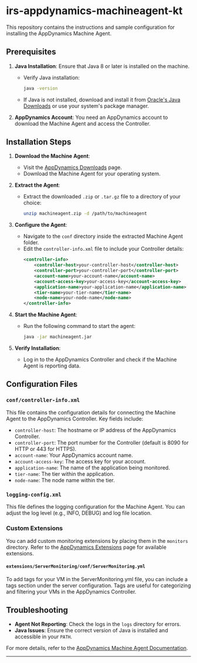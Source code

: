 # irs-appdynamics-machineagent-kt

This repository contains the instructions and sample configuration for installing the AppDynamics Machine Agent.

## Prerequisites

1. **Java Installation**: Ensure that Java 8 or later is installed on the machine.
   - Verify Java installation:
     ```sh
     java -version
     ```
   - If Java is not installed, download and install it from [Oracle's Java Downloads](https://www.oracle.com/java/technologies/javase-downloads.html) or use your system's package manager.

2. **AppDynamics Account**: You need an AppDynamics account to download the Machine Agent and access the Controller.

## Installation Steps

1. **Download the Machine Agent**:
   - Visit the [AppDynamics Downloads](https://download.appdynamics.com/) page.
   - Download the Machine Agent for your operating system.

2. **Extract the Agent**:
   - Extract the downloaded `.zip` or `.tar.gz` file to a directory of your choice:
     ```sh
     unzip machineagent.zip -d /path/to/machineagent
     ```

3. **Configure the Agent**:
   - Navigate to the `conf` directory inside the extracted Machine Agent folder.
   - Edit the `controller-info.xml` file to include your Controller details:
     ```xml
     <controller-info>
         <controller-host>your-controller-host</controller-host>
         <controller-port>your-controller-port</controller-port>
         <account-name>your-account-name</account-name>
         <account-access-key>your-access-key</account-access-key>
         <application-name>your-application-name</application-name>
         <tier-name>your-tier-name</tier-name>
         <node-name>your-node-name</node-name>
     </controller-info>
     ```

4. **Start the Machine Agent**:
   - Run the following command to start the agent:
     ```sh
     java -jar machineagent.jar
     ```

5. **Verify Installation**:
   - Log in to the AppDynamics Controller and check if the Machine Agent is reporting data.

## Configuration Files

### `conf/controller-info.xml`
This file contains the configuration details for connecting the Machine Agent to the AppDynamics Controller. Key fields include:
- `controller-host`: The hostname or IP address of the AppDynamics Controller.
- `controller-port`: The port number for the Controller (default is 8090 for HTTP or 443 for HTTPS).
- `account-name`: Your AppDynamics account name.
- `account-access-key`: The access key for your account.
- `application-name`: The name of the application being monitored.
- `tier-name`: The tier within the application.
- `node-name`: The node name within the tier.

### `logging-config.xml`
This file defines the logging configuration for the Machine Agent. You can adjust the log level (e.g., INFO, DEBUG) and log file location.

### Custom Extensions
You can add custom monitoring extensions by placing them in the `monitors` directory. Refer to the [AppDynamics Extensions](https://www.appdynamics.com/community/exchange/) page for available extensions.

#### `extensions/ServerMonitoring/conf/ServerMonitoring.yml`
To add tags for your VM in the ServerMonitoring.yml file, you can include a tags section under the server configuration. Tags are useful for categorizing and filtering your VMs in the AppDynamics Controller.

## Troubleshooting

- **Agent Not Reporting**: Check the logs in the `logs` directory for errors.
- **Java Issues**: Ensure the correct version of Java is installed and accessible in your `PATH`.

For more details, refer to the [AppDynamics Machine Agent Documentation](https://docs.appdynamics.com/).

---
